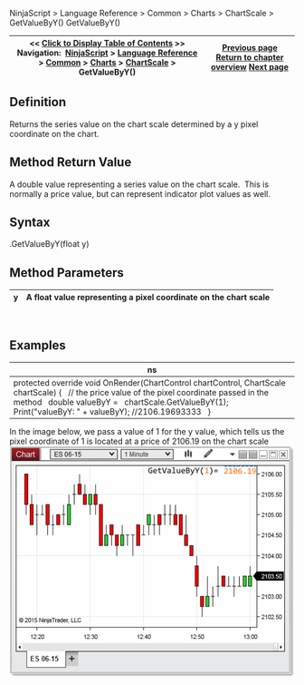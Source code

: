 ﻿
NinjaScript > Language Reference > Common > Charts > ChartScale > GetValueByY()
GetValueByY()

| << [Click to Display Table of Contents](getvaluebyy.md) >> **Navigation:**     [NinjaScript](ninjascript.md) > [Language Reference](language_reference_wip.md) > [Common](common.md) > [Charts](chart.md) > [ChartScale](chartscale.md) > GetValueByY() | [Previous page](getpixelsfordistance.md) [Return to chapter overview](chartscale.md) [Next page](getvaluebyywpf.md) |
| --- | --- |

## Definition
Returns the series value on the chart scale determined by a y pixel coordinate on the chart.
 
## Method Return Value
A double value representing a series value on the chart scale.  This is normally a price value, but can represent indicator plot values as well.
## 
## Syntax
<chartScale>.GetValueByY(float y)
## 
## Method Parameters
| y | A float value representing a pixel coordinate on the chart scale |
| --- | --- |

 
## 
## Examples
| ns |
| --- |
| protected override void OnRender(ChartControl chartControl, ChartScale chartScale) {    // the price value of the pixel coordinate passed in the method    double valueByY =   chartScale.GetValueByY(1);      Print("valueByY: " + valueByY); //2106.19693333    } |

In the image below, we pass a value of 1 for the y value, which tells us the pixel coordinate of 1 is located at a price of 2106.19 on the chart scale
 
![getvaluebyY](getvaluebyy.png)
